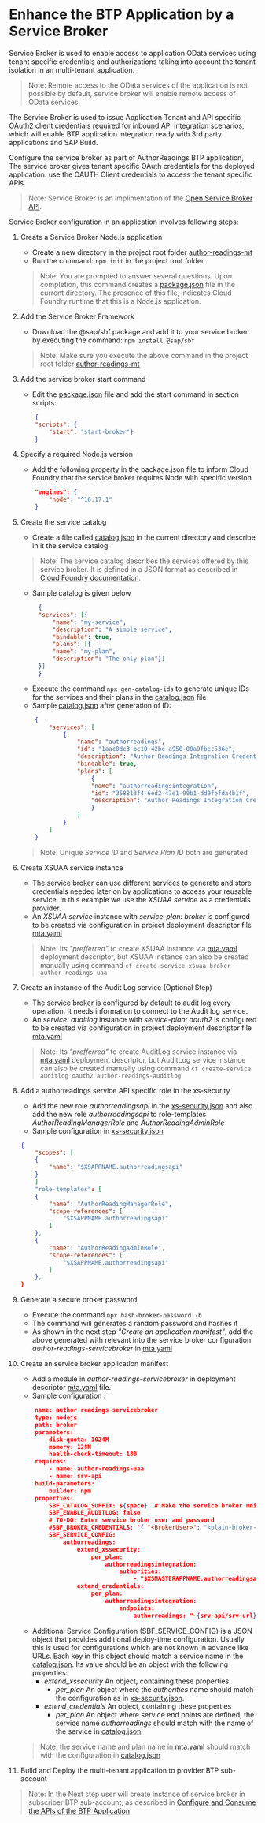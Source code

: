 # Enhance the BTP Application by a Service Broker
Service Broker is used to enable access to application OData services using tenant specific credentials and authorizations taking into account the tenant isolation in an multi-tenant application.

>Note: Remote access to the OData services of the application is not possible by default, service broker will enable remote access of OData services. 

The Service Broker is used to issue Application Tenant and API specific OAuth2 client credentials required for inbound API integration scenarios, which will enable BTP application integration ready with 3rd party applications and SAP Build.

Configure the service broker as part of AuthorReadings BTP application, The service broker gives tenant specific OAuth credentials for the deployed application. use the OAUTH Client credentials to access the tenant specific APIs.
> Note: Service Broker is an implimentation of the [Open Service Broker API](https://www.openservicebrokerapi.org/).

Service Broker configuration in an application involves following steps:

1. Create a Service Broker Node.js application
    - Create a new directory in the project root folder [author-readings-mt](../Applications/author-readings-mt)
    - Run the command:  ` npm init ` in the project root folder

    > Note: You are prompted to answer several questions. Upon completion, this command creates a [package.json](../Applications/author-readings-mt/broker/package.json) file in the current directory. The presence of this file, indicates Cloud Foundry runtime that this is a Node.js application.

2. Add the Service Broker Framework
    - Download the @sap/sbf package and add it to your service broker by executing the command:
    `npm install @sap/sbf`

    > Note: Make sure you execute the above command in the project root folder [author-readings-mt](../Applications/author-readings-mt)

3. Add the service broker start command
    - Edit the [package.json](../Applications/author-readings-mt/broker/package.json) file and add the start command in section scripts:
    ```json
        {
        "scripts": {
            "start": "start-broker"}
        }
    ```

4. Specify a required Node.js version
    - Add the following property in the package.json file to inform Cloud Foundry that the service broker requires Node with specific version
    ```json
        "engines": {
            "node": "^16.17.1"
        }
    ```

5. Create the service catalog
   - Create a file called [catalog.json](../Applications/author-readings-mt/broker/catalog.json) in the current directory and describe in it the service catalog. 
   > Note:  The service catalog describes the services offered by this service broker. It is defined in a JSON format as described in [Cloud Foundry documentation](https://docs.cloudfoundry.org/services/api.html#catalog-management).
   - Sample catalog is given below
   ```json
        {
        "services": [{
            "name": "my-service",
            "description": "A simple service",
            "bindable": true,
            "plans": [{
            "name": "my-plan",
            "description": "The only plan"}]
        }]
        }
    ```
    - Execute the command `npx gen-catalog-ids` to generate unique IDs for the services and their plans in the [catalog.json](../Applications/author-readings-mt/broker/catalog.json) file
    - Sample  [catalog.json](../Applications/author-readings-mt/broker/catalog.json) after generation of ID:
    ```json
        {
            "services": [
                {
                    "name": "authorreadings",
                    "id": "1aac0de3-bc10-42bc-a950-00a9fbec536e",
                    "description": "Author Readings Integration Credentials",
                    "bindable": true,
                    "plans": [
                        {
                        "name": "authorreadingsintegration",
                        "id": "358813f4-6ed2-47e1-90b1-dd9fefda4b1f",
                        "description": "Author Readings Integration Credentials"          
                        }
                    ]                
                }
            ]
        }
    ```
    > Note: Unique *Service ID* and *Service Plan ID* both are generated

6. Create XSUAA service instance
    - The service broker can use different services to generate and store credentials needed later on by applications to access your reusable service. In this example we use the *XSUAA service* as a credentials provider.
    - An *XSUAA service* instance with *service-plan: broker* is configured to be created via configuration in project deployment descriptor file [mta.yaml](../Applications/author-readings-mt/mta.yaml) 
    > Note: Its *"prefferred"* to create XSUAA instance via [mta.yaml](../Applications/author-readings-mt/mta.yaml) deployment descriptor, but XSUAA instance can also be created manually using command `cf create-service xsuaa broker author-readings-uaa`

7. Create an instance of the Audit Log service (Optional Step)
    - The service broker is configured by default to audit log every operation. It needs information to connect to the Audit log service.
    - An *service: auditlog* instance with *service-plan: oauth2* is configured to be created via configuration in project deployment descriptor file [mta.yaml](../Applications/author-readings-mt/mta.yaml) 
    > Note:  Its *"prefferred"* to create AuditLog service instance via [mta.yaml](../Applications/author-readings-mt/mta.yaml) deployment descriptor, but AuditLog service instance can also be created manually using command `cf create-service auditlog oauth2 author-readings-auditlog`

8. Add a authorreadings service API specific role in the xs-security
    - Add the new role *authorreadingsapi* in the [xs-security.json](../Applications/author-readings-mt/xs-security.json) and also add the new role *authorreadingsapi*  to role-templates *AuthorReadingManagerRole* and *AuthorReadingAdminRole*
    - Sample configuration in [xs-security.json](../Applications/author-readings-mt/xs-security.json)
    ```json
    {
        "scopes": [
        {
            "name": "$XSAPPNAME.authorreadingsapi"
        }
        ]
        "role-templates": [
        {
            "name": "AuthorReadingManagerRole",
            "scope-references": [
                "$XSAPPNAME.authorreadingsapi"
            ]
        },
        {
            "name": "AuthorReadingAdminRole",
            "scope-references": [
                "$XSAPPNAME.authorreadingsapi"
            ]
        },
    }
    ```

9.  Generate a secure broker password
    - Execute the command `npx hash-broker-password -b` 
    - The command will generates a random password and hashes it
    - As shown in the next step *"Create an application manifest"*, add the above generated *<plain-broker-password>* with relevant *<BrokerUser>* into the service broker configuration *author-readings-servicebroker* in [mta.yaml](../Applications/author-readings-mt/mta.yaml) 
10. Create an service broker application manifest
    - Add a module in *author-readings-servicebroker* in deployment descriptor [mta.yaml](../Applications/author-readings-mt/mta.yaml) file.
    - Sample configuration :
    ```json
        name: author-readings-servicebroker
        type: nodejs
        path: broker
        parameters:
            disk-quota: 1024M
            memory: 128M
            health-check-timeout: 180    
        requires:
            - name: author-readings-uaa
            - name: srv-api
        build-parameters:
            builder: npm
        properties:
            SBF_CATALOG_SUFFIX: ${space}  # Make the service broker unique in the deployed space
            SBF_ENABLE_AUDITLOG: false
            # TO-DO: Enter service broker user and password 
            #SBF_BROKER_CREDENTIALS: '{ "<BrokerUser>": "<plain-broker-password>" }'           # use command  "npx hash-broker-password -b" and generate a random password and hashes it ( use the plain password in mta.yaml ) 
            SBF_SERVICE_CONFIG: 
                authorreadings:             
                    extend_xssecurity: 
                        per_plan: 
                            authorreadingsintegration: 
                                authorities: 
                                    - "$XSMASTERAPPNAME.authorreadingsapi"
                    extend_credentials:
                        per_plan:
                            authorreadingsintegration:
                                endpoints:
                                    authorreadings: "~{srv-api/srv-url}" # Tenant-specific OData endpoint for remote integrations   


    ```
    - Additional Service Configuration (SBF_SERVICE_CONFIG) is a JSON object that provides additional deploy-time configuration. Usually this is used for configurations which are not known in advance like URLs. Each key in this object should match a service name in the [catalog.json](../Applications/author-readings-mt/broker/catalog.json). Its value should be an object with the following properties:
        - *extend_xssecurity* An object, containing these properties
            - *per_plan* An object where the *authorities* name should match the configuration as in [xs-security.json](../Applications/author-readings-mt/xs-security.json). 
        - *extend_credentials* An object, containing these properties
            - *per_plan* An object where service end points are defined, the service name *authorreadings* should match with the name of the service in [catalog.json](../Applications/author-readings-mt/broker/catalog.json)
    > Note: the service name and plan name in [mta.yaml](../Applications/author-readings-mt/mta.yaml) should match with the configuration in [catalog.json](../Applications/author-readings-mt/broker/catalog.json)

11. Build and Deploy the multi-tenant application to provider BTP sub-account

> Note: In the Next step user will create instance of service broker in subscriber BTP sub-account, as described in [Configure and Consume the APIs of the BTP Application](../Tutorials/72-Multi-Tenancy-Provisioning-Service-Broker.md)
    


 



